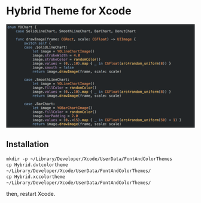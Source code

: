 # Hybrid Theme for Xcode

![](https://raw.githubusercontent.com/yasuoza/Hybrid-Theme-for-Xcode/master/screenshot.png)

## Installation

```
mkdir -p ~/Library/Developer/Xcode/UserData/FontAndColorThemes
cp Hybrid.dvtcolortheme ~/Library/Developer/Xcode/UserData/FontAndColorThemes/
cp Hybrid.xccolortheme ~/Library/Developer/Xcode/UserData/FontAndColorThemes/
```

then, restart Xcode.
